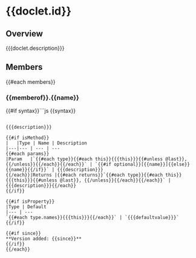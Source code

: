 # {{doclet.id}}

## Overview

{{{doclet.description}}}

## Members

{{#each members}}
### <a id="{{id}}">{{memberof}}.{{name}}</a>

{{#if syntax}}```js
{{syntax}}
```{{/if}}

{{{description}}}

{{#if isMethod}}
|   |Type | Name | Description
|---|--- | --- | ---
{{#each params}}
|Param   |`{{#each type}}{{#each this}}{{{this}}}{{#unless @last}}, {{/unless}}{{/each}}{{/each}}` | `{{#if optional}}[{{name}}]{{else}}{{name}}{{/if}}` | {{{description}}}
{{/each}}|Returns |{{#each returns}}`{{#each type}}{{#each this}}{{{this}}}{{#unless @last}}, {{/unless}}{{/each}}{{/each}}` | {{{description}}}{{/each}}
{{/if}}

{{#if isProperty}}
|Type | Default
|--- | ---
`{{#each type.names}}{{{this}}}{{/each}}` | `{{{defaultvalue}}}`
{{/if}}

{{#if since}}
**Version added: {{since}}**
{{/if}}
{{/each}}